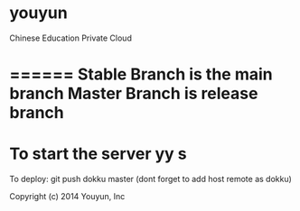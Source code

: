 youyun
======

Chinese Education Private Cloud

======
Stable Branch is the main branch
Master Branch is release branch
======
To start the server
yy s
======
To deploy:
git push dokku master (dont forget to add host remote as dokku)


Copyright (c) 2014 Youyun, Inc
